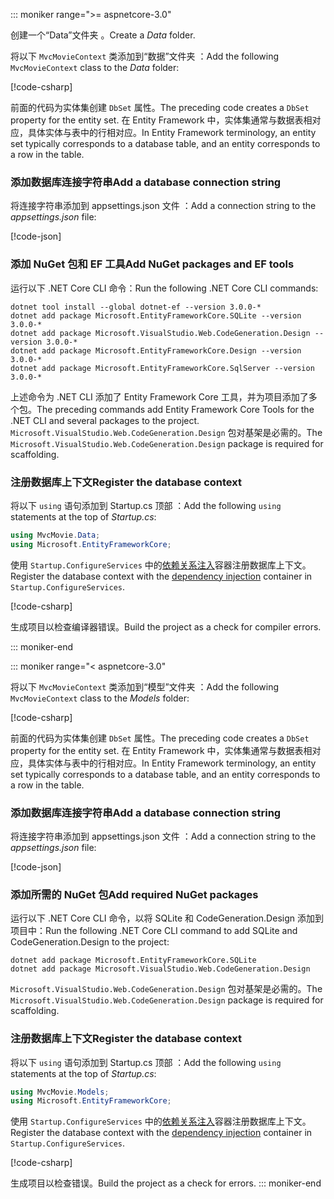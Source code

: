 ::: moniker range=">= aspnetcore-3.0"

<a name="dc"></a>

<span data-ttu-id="c9bbe-101">创建一个“Data”文件夹  。</span><span class="sxs-lookup"><span data-stu-id="c9bbe-101">Create a *Data* folder.</span></span>

<span data-ttu-id="c9bbe-102">将以下 `MvcMovieContext` 类添加到“数据”文件夹  ：</span><span class="sxs-lookup"><span data-stu-id="c9bbe-102">Add the following `MvcMovieContext` class to the *Data* folder:</span></span>  

[!code-csharp[](~/tutorials/first-mvc-app/start-mvc/sample/MvcMovie3/zDocOnly/MvcMovieContext.cs?name=snippet)]

<span data-ttu-id="c9bbe-103">前面的代码为实体集创建 `DbSet` 属性。</span><span class="sxs-lookup"><span data-stu-id="c9bbe-103">The preceding code creates a `DbSet` property for the entity set.</span></span> <span data-ttu-id="c9bbe-104">在 Entity Framework 中，实体集通常与数据表相对应，具体实体与表中的行相对应。</span><span class="sxs-lookup"><span data-stu-id="c9bbe-104">In Entity Framework terminology, an entity set typically corresponds to a database table, and an entity corresponds to a row in the table.</span></span>

<a name="cs"></a>

### <a name="add-a-database-connection-string"></a><span data-ttu-id="c9bbe-105">添加数据库连接字符串</span><span class="sxs-lookup"><span data-stu-id="c9bbe-105">Add a database connection string</span></span>

<span data-ttu-id="c9bbe-106">将连接字符串添加到 appsettings.json 文件  ：</span><span class="sxs-lookup"><span data-stu-id="c9bbe-106">Add a connection string to the *appsettings.json* file:</span></span>

[!code-json[](~/tutorials/first-mvc-app/start-mvc/sample/MvcMovie3/appsettings_SQLite.json?highlight=10-12)]

### <a name="add-nuget-packages-and-ef-tools"></a><span data-ttu-id="c9bbe-107">添加 NuGet 包和 EF 工具</span><span class="sxs-lookup"><span data-stu-id="c9bbe-107">Add NuGet packages and EF tools</span></span>

<span data-ttu-id="c9bbe-108">运行以下 .NET Core CLI 命令：</span><span class="sxs-lookup"><span data-stu-id="c9bbe-108">Run the following .NET Core CLI commands:</span></span>

```console
dotnet tool install --global dotnet-ef --version 3.0.0-*
dotnet add package Microsoft.EntityFrameworkCore.SQLite --version 3.0.0-*
dotnet add package Microsoft.VisualStudio.Web.CodeGeneration.Design --version 3.0.0-*
dotnet add package Microsoft.EntityFrameworkCore.Design --version 3.0.0-*
dotnet add package Microsoft.EntityFrameworkCore.SqlServer --version 3.0.0-*
```

<span data-ttu-id="c9bbe-109">上述命令为 .NET CLI 添加了 Entity Framework Core 工具，并为项目添加了多个包。</span><span class="sxs-lookup"><span data-stu-id="c9bbe-109">The preceding commands add Entity Framework Core Tools for the .NET CLI and several packages to the project.</span></span> <span data-ttu-id="c9bbe-110">`Microsoft.VisualStudio.Web.CodeGeneration.Design` 包对基架是必需的。</span><span class="sxs-lookup"><span data-stu-id="c9bbe-110">The `Microsoft.VisualStudio.Web.CodeGeneration.Design` package is required for scaffolding.</span></span>

<a name="reg"></a>

### <a name="register-the-database-context"></a><span data-ttu-id="c9bbe-111">注册数据库上下文</span><span class="sxs-lookup"><span data-stu-id="c9bbe-111">Register the database context</span></span>

<span data-ttu-id="c9bbe-112">将以下 `using` 语句添加到 Startup.cs 顶部  ：</span><span class="sxs-lookup"><span data-stu-id="c9bbe-112">Add the following `using` statements at the top of *Startup.cs*:</span></span>

```csharp
using MvcMovie.Data;
using Microsoft.EntityFrameworkCore;
```

<span data-ttu-id="c9bbe-113">使用 `Startup.ConfigureServices` 中的[依赖关系注入](xref:fundamentals/dependency-injection)容器注册数据库上下文。</span><span class="sxs-lookup"><span data-stu-id="c9bbe-113">Register the database context with the [dependency injection](xref:fundamentals/dependency-injection) container in `Startup.ConfigureServices`.</span></span>

[!code-csharp[](~/tutorials/first-mvc-app/start-mvc/sample/MvcMovie3/Startup.cs?name=snippet_UseSqlite&highlight=6-7)]

<span data-ttu-id="c9bbe-114">生成项目以检查编译器错误。</span><span class="sxs-lookup"><span data-stu-id="c9bbe-114">Build the project as a check for compiler errors.</span></span>

::: moniker-end

::: moniker range="< aspnetcore-3.0"

<span data-ttu-id="c9bbe-115">将以下 `MvcMovieContext` 类添加到“模型”文件夹  ：</span><span class="sxs-lookup"><span data-stu-id="c9bbe-115">Add the following `MvcMovieContext` class to the *Models* folder:</span></span>  

[!code-csharp[](~/tutorials/first-mvc-app/start-mvc/sample/MvcMovie22/Data/MvcMovieContext.cs)]

<span data-ttu-id="c9bbe-116">前面的代码为实体集创建 `DbSet` 属性。</span><span class="sxs-lookup"><span data-stu-id="c9bbe-116">The preceding code creates a `DbSet` property for the entity set.</span></span> <span data-ttu-id="c9bbe-117">在 Entity Framework 中，实体集通常与数据表相对应，具体实体与表中的行相对应。</span><span class="sxs-lookup"><span data-stu-id="c9bbe-117">In Entity Framework terminology, an entity set typically corresponds to a database table, and an entity corresponds to a row in the table.</span></span>

<a name="cs"></a>

### <a name="add-a-database-connection-string"></a><span data-ttu-id="c9bbe-118">添加数据库连接字符串</span><span class="sxs-lookup"><span data-stu-id="c9bbe-118">Add a database connection string</span></span>

<span data-ttu-id="c9bbe-119">将连接字符串添加到 appsettings.json 文件  ：</span><span class="sxs-lookup"><span data-stu-id="c9bbe-119">Add a connection string to the *appsettings.json* file:</span></span>

[!code-json[](~/tutorials/razor-pages/razor-pages-start/sample/RazorPagesMovie/appsettings_SQLite.json?highlight=8-10)]

### <a name="add-required-nuget-packages"></a><span data-ttu-id="c9bbe-120">添加所需的 NuGet 包</span><span class="sxs-lookup"><span data-stu-id="c9bbe-120">Add required NuGet packages</span></span>

<span data-ttu-id="c9bbe-121">运行以下 .NET Core CLI 命令，以将 SQLite 和 CodeGeneration.Design 添加到项目中：</span><span class="sxs-lookup"><span data-stu-id="c9bbe-121">Run the following .NET Core CLI command to add SQLite and CodeGeneration.Design  to the project:</span></span>

```console
dotnet add package Microsoft.EntityFrameworkCore.SQLite
dotnet add package Microsoft.VisualStudio.Web.CodeGeneration.Design
```

<span data-ttu-id="c9bbe-122">`Microsoft.VisualStudio.Web.CodeGeneration.Design` 包对基架是必需的。</span><span class="sxs-lookup"><span data-stu-id="c9bbe-122">The `Microsoft.VisualStudio.Web.CodeGeneration.Design` package is required for scaffolding.</span></span>

<a name="reg"></a>

### <a name="register-the-database-context"></a><span data-ttu-id="c9bbe-123">注册数据库上下文</span><span class="sxs-lookup"><span data-stu-id="c9bbe-123">Register the database context</span></span>

<span data-ttu-id="c9bbe-124">将以下 `using` 语句添加到 Startup.cs 顶部  ：</span><span class="sxs-lookup"><span data-stu-id="c9bbe-124">Add the following `using` statements at the top of *Startup.cs*:</span></span>

```csharp
using MvcMovie.Models;
using Microsoft.EntityFrameworkCore;
```

<span data-ttu-id="c9bbe-125">使用 `Startup.ConfigureServices` 中的[依赖关系注入](xref:fundamentals/dependency-injection)容器注册数据库上下文。</span><span class="sxs-lookup"><span data-stu-id="c9bbe-125">Register the database context with the [dependency injection](xref:fundamentals/dependency-injection) container in `Startup.ConfigureServices`.</span></span>

[!code-csharp[](~/tutorials/first-mvc-app/start-mvc/sample/MvcMovie22/Startup.cs?name=snippet_UseSqlite&highlight=11-12)]

<span data-ttu-id="c9bbe-126">生成项目以检查错误。</span><span class="sxs-lookup"><span data-stu-id="c9bbe-126">Build the project as a check for errors.</span></span>
::: moniker-end